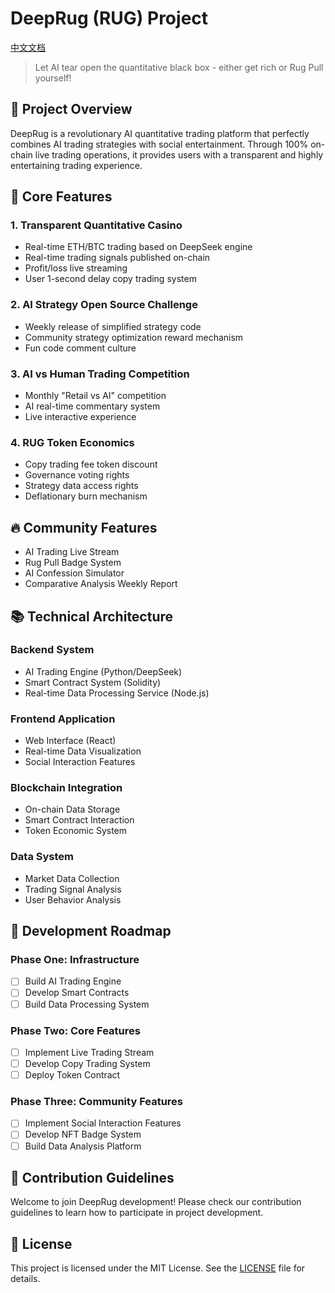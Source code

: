 # DeepRug (RUG) Project

[中文文档](README_CN.md)

> Let AI tear open the quantitative black box - either get rich or Rug Pull yourself!

## 🚀 Project Overview

DeepRug is a revolutionary AI quantitative trading platform that perfectly combines AI trading strategies with social entertainment. Through 100% on-chain live trading operations, it provides users with a transparent and highly entertaining trading experience.

## 🌟 Core Features

### 1. Transparent Quantitative Casino
- Real-time ETH/BTC trading based on DeepSeek engine
- Real-time trading signals published on-chain
- Profit/loss live streaming
- User 1-second delay copy trading system

### 2. AI Strategy Open Source Challenge
- Weekly release of simplified strategy code
- Community strategy optimization reward mechanism
- Fun code comment culture

### 3. AI vs Human Trading Competition
- Monthly "Retail vs AI" competition
- AI real-time commentary system
- Live interactive experience

### 4. RUG Token Economics
- Copy trading fee token discount
- Governance voting rights
- Strategy data access rights
- Deflationary burn mechanism

## 🔥 Community Features
- AI Trading Live Stream
- Rug Pull Badge System
- AI Confession Simulator
- Comparative Analysis Weekly Report

## 📚 Technical Architecture

### Backend System
- AI Trading Engine (Python/DeepSeek)
- Smart Contract System (Solidity)
- Real-time Data Processing Service (Node.js)

### Frontend Application
- Web Interface (React)
- Real-time Data Visualization
- Social Interaction Features

### Blockchain Integration
- On-chain Data Storage
- Smart Contract Interaction
- Token Economic System

### Data System
- Market Data Collection
- Trading Signal Analysis
- User Behavior Analysis

## 🚀 Development Roadmap

### Phase One: Infrastructure
- [ ] Build AI Trading Engine
- [ ] Develop Smart Contracts
- [ ] Build Data Processing System

### Phase Two: Core Features
- [ ] Implement Live Trading Stream
- [ ] Develop Copy Trading System
- [ ] Deploy Token Contract

### Phase Three: Community Features
- [ ] Implement Social Interaction Features
- [ ] Develop NFT Badge System
- [ ] Build Data Analysis Platform

## 📝 Contribution Guidelines

Welcome to join DeepRug development! Please check our contribution guidelines to learn how to participate in project development.

## 📄 License

This project is licensed under the MIT License. See the [LICENSE](LICENSE) file for details.